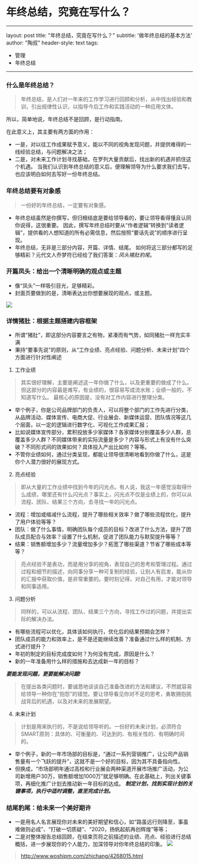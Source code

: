 # 年终总结，究竟在写什么？
---
layout: post
title: "年终总结，究竟在写什么？"
subtitle: '做年终总结的基本方法'
author: "陶叔"
header-style: text
tags:
- 管理
- 年终总结
---

### 什么是年终总结？
> 年终总结，是人们对一年来的工作学习进行回顾和分析，从中找出经验和教训，引出规律性认识，以指导今后工作和实践活动的一种应用文体。

所以，简单地说，年终总结不是回顾，是行动指南。

在此意义上，其主要有两方面的作用：
- 一是，对以往工作成果赋予意义，能以不同的视角发现问题，并提供难得的一线经验总结，与问题解决之法；
- 二是，对未来工作计划寻找基础，在罗列大量贡献后，找出新的机遇并抓住这个机遇。
  当我们认识到年终总结的意义后，便理解领导为什么要求我们去写，也应该明白如何去写好一份年终总结。

### 年终总结要有对象感
> 一份好的年终总结，一定要有对象感。

- 年终总结虽然是你撰写，但归根结底是要给领导看的，要让领导看得懂且认同你说得，这很重要。
  因此，撰写年终总结时要从“作者逻辑”转换到“读者逻辑”，提供看的人想知道的所有必需信息，然后按照“要话先说”的顺序进行呈现。
- 年终总结，无非是三部分内容，开篇、详情、结尾。 如何将这三部分都写的足够精彩？元代文人乔梦符已经给了我们答案：_凤头猪肚豹尾_。

### 开篇凤头：给出一个清晰明确的观点或主题
- 像“凤头”一样吸引目光，足够精彩。
- 封面页要做到的是，清晰表达出你想要展现的观点，或主题。

![](https://tjj006-1302037511.cos.ap-shanghai.myqcloud.com/2021/11/29/16381892606874.jpg)

### 详情猪肚：根据主题搭建内容框架
- 所谓“猪肚”，即这部分内容要言之有物，紧凑而有气势，如同猪肚一样充实丰满
- 秉持“要事先说”的原则，从“工作业绩、亮点经验、问题分析、未来计划”四个方面进行针对性阐述

1. 工作业绩
> 其实很好理解，主要是阐述这一年你做了什么，以及更重要的做成了什么。
但这部分的内容最是难写，有业绩的，很容易写成流水账；业绩一般的，不知道写什么。
最核心的原因是，没有对工作内容进行整理分类。

- 举个例子，你是公司品牌部门的负责人，可以将整个部门的工作先进行分类，从品牌活动、媒体宣传、电商大促、行业展会、新媒体运营、团队情况等这几个层面，以一定的逻辑进行数字化、可视化工作成果汇报；
- 比如说媒体宣传部分，累积投放多少家媒体？各家媒体分别覆盖多少人群，总覆盖多少人群？不同媒体带来的实际流量是多少？内容与形式上有没有什么突破？不同形式间的效果如何？具体投入产出比如何？等等。
- 不管你业绩如何，通过分类呈现，都能让领导很清晰地看到你做了什么，这是你个人潜力很好的展现方式。

2. 亮点经验
> 即从大量的工作业绩中找到今年的闪光点。有人说，我这一年感觉没取得什么成绩，哪里还有什么闪光点？事实上，闪光点不仅是业绩上的，你可以从流程、团队、结果三个方向，去寻找一年的闪光点。
- 流程：增加或缩减什么流程，提升了哪些相关效率？做了哪些流程优化，提升了用户体验等等？
- 团队：做了什么事情，明确团队每个成员的目标？改进了什么方法，提升了团队成员配合与效率？设置了什么机制，促进了团队能力与默契提升等等？
- 结果：销售额增加多少？流量增加多少？拓宽了哪些渠道？节省了哪些成本等等？

> 亮点经验不是表功，而是用分享的视角，表现自己的思考和管理过程。通过过程和细节的描述，向同事分享一种可复制的经验，让别人有启发，能从你的汇报中获取价值，是非常重要的。要时刻记得，对自己有用，才能对领导和同事适用。

3. 问题分析
> 同样的，可以从流程、团队、结果三个方向，寻找工作过的问题，并提出实际的解决办法。
- 有哪些流程可以优化，具体该如何执行，优化后的结果预期会怎样？
- 团队成员的能力和效率上，是不是还能继续改善？准备通过什么样的机制、方式进行提升？
- 年初的制定的目标完成度如何？为何没有完成，原因是什么？
- 新的一年准备用什么样的措施和去达成新一年的目标？

***要能发现问题，更要能解决问题!***

> 在提出各类问题时，要诚恳地谈谈自己准备改进的方法和建议，不然就容易给领导一种你在“抱怨”的错觉。要让领导看见你对不足的思考，勇敢拥抱挑战背后的机遇，以及对未来的发展期望。

4. 未来计划
> 计划是用来执行的，不是说给领导听的。一份好的未来计划，必须符合SMART原则：具体的、可衡量的、可达到的、有相关性的、有明确时间的。
- 举个例子，新的一年市场部的目标是，“通过一系列营销推广，让公司产品销售量有一个飞跃的提升”，这就不是一个好的目标，因为其不具备指向性。
- 但换成，“市场部明年通过高校和行业展会两种渠道开展市场推广活动，为公司新增用户30万，销售额增加1000万”就足够明确。在此基础上，列出关键事项，再细化推广计划去推动新一年目标的达成。
  ***制定计划，找到实现计划的关键事项，执行中适时调整，直至完成计划。***

### 结尾豹尾：给未来一个美好期许
- 一是用名人名言展现你对未来的美好期望和信心，如“路虽远行则降至，事虽难做则必成”、“打破一切质疑”、“2020，扬帆起航再创辉煌”等等；
- 二是对整体报告总结回顾，在结束页将之前描述的业绩、亮点、经验进行总结概括，进一步展现你的个人能力，加深领导对你年终总结的印象。
  ![](https://tjj006-1302037511.cos.ap-shanghai.myqcloud.com/2021/11/29/16381893970436.jpg)

> http://www.woshipm.com/zhichang/4268015.html

